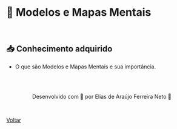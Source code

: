 <h1> 📌 Modelos e Mapas Mentais </h1>

<br>

<h2> 📥 Conhecimento adquirido </h2>

- O que são Modelos e Mapas Mentais e sua importância.

<br><br>

<p align="center"> Desenvolvido com 💜 por Elias de Araújo Ferreira Neto 👋 <p>

<br>

<a href="./README.md">Voltar</a>
